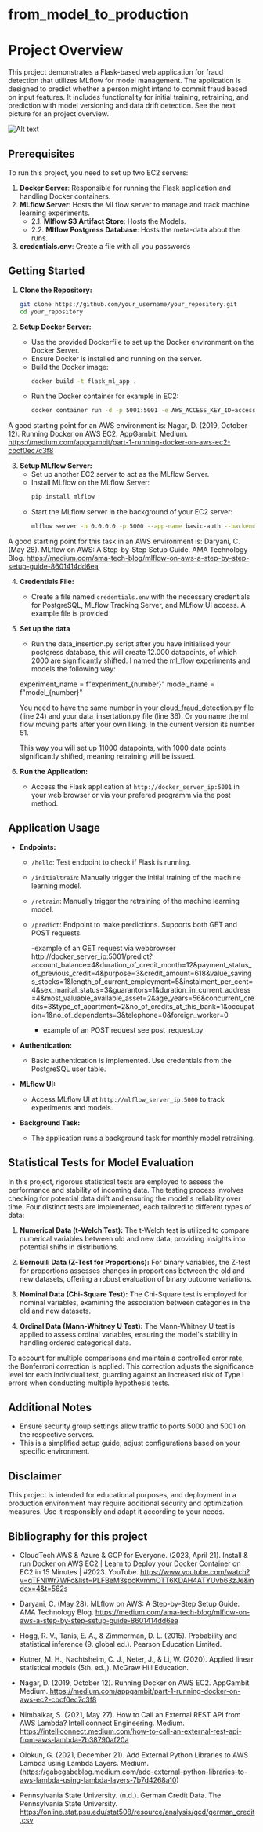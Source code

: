# from_model_to_production
# Project Overview



This project demonstrates a Flask-based web application for fraud detection that utilizes MLflow for model management. The application is designed to predict whether a person might intend to commit fraud based on input features. It includes functionality for initial training, retraining, and prediction with model versioning and data drift detection. See the next picture for an project overview.

![Alt text](<From model (1).png>)


## Prerequisites

To run this project, you need to set up two EC2 servers:
1. **Docker Server**: Responsible for running the Flask application and handling Docker containers.
2. **MLflow Server**: Hosts the MLflow server to manage and track machine learning experiments.
    - 2.1. **Mlflow S3 Artifact Store**: Hosts the Models.  
    - 2.2. **Mlflow Postgress Database**: Hosts the meta-data about the runs.  
3. **credentials.env**: Create a file with all you passwords



## Getting Started

1. **Clone the Repository:**
    ```bash
    git clone https://github.com/your_username/your_repository.git
    cd your_repository
    ```

2. **Setup Docker Server:**
   - Use the provided Dockerfile to set up the Docker environment on the Docker Server.
   - Ensure Docker is installed and running on the server.
   - Build the Docker image:
     ```bash
     docker build -t flask_ml_app .
     ```
   - Run the Docker container for example in EC2:
     ```bash
     docker container run -d -p 5001:5001 -e AWS_ACCESS_KEY_ID=access_key -e AWS_SECRET_ACCESS_KEY=secret_key container_name
     ```
A good starting point for an AWS environment is: Nagar, D. (2019, October 12). Running Docker on AWS EC2. AppGambit. Medium. https://medium.com/appgambit/part-1-running-docker-on-aws-ec2-cbcf0ec7c3f8


3. **Setup MLflow Server:**
   - Set up another EC2 server to act as the MLflow Server.
   - Install MLflow on the MLflow Server:
     ```bash
     pip install mlflow
     ```
   - Start the MLflow server in the background of your EC2 server:
     ```bash
     mlflow server -h 0.0.0.0 -p 5000 --app-name basic-auth --backend-store-uri [your_postgress_path] --default-artifact-root [your_s3_store] > mlflow_server.log 2>&1 &
     ```
A good starting point for this task in an AWS environment is: Daryani, C. (May 28). MLflow on AWS: A Step-by-Step Setup Guide. AMA Technology Blog. https://medium.com/ama-tech-blog/mlflow-on-aws-a-step-by-step-setup-guide-8601414dd6ea

4. **Credentials File:**
   - Create a file named `credentials.env` with the necessary credentials for PostgreSQL, MLflow Tracking Server, and MLflow UI access. A example file is provided

5. **Set up the data**

    - Run the data_insertion.py script after you have initialised your postgress database, this will create 12.000 datapoints, of which 2000 are significantly shifted. 
    I named the ml_flow experiments and models the following way: 

    experiment_name = f"experiment_{number}"
    model_name = f"model_{number}"

    You need to have the same number in your cloud_fraud_detection.py file (line 24) and your data_insertation.py file (line 36). Or you name the ml flow moving parts after your own liking. In the current version its number 51.
    
    This way you will set up 11000 datapoints, with 1000 data points significantly shifted, meaning retraining will be issued.


5. **Run the Application:**
   - Access the Flask application at `http://docker_server_ip:5001` in your web browser or via your prefered programm via the post method.

## Application Usage

- **Endpoints:**
  - `/hello`: Test endpoint to check if Flask is running.
  - `/initialtrain`: Manually trigger the initial training of the machine learning model.
  - `/retrain`: Manually trigger the retraining of the machine learning model.
  - `/predict`: Endpoint to make predictions. Supports both GET and POST requests.

    -example of an GET request via webbrowser http://docker_server_ip:5001/predict?account_balance=4&duration_of_credit_month=12&payment_status_of_previous_credit=4&purpose=3&credit_amount=618&value_savings_stocks=1&length_of_current_employment=5&instalment_per_cent=4&sex_marital_status=3&guarantors=1&duration_in_current_address=4&most_valuable_available_asset=2&age_years=56&concurrent_credits=3&type_of_apartment=2&no_of_credits_at_this_bank=1&occupation=1&no_of_dependents=3&telephone=0&foreign_worker=0

    - example of an POST request see post_request.py

- **Authentication:**
  - Basic authentication is implemented. Use credentials from the PostgreSQL user table.

- **MLflow UI:**
  - Access MLflow UI at `http://mlflow_server_ip:5000` to track experiments and models.

- **Background Task:**
  - The application runs a background task for monthly model retraining.

## Statistical Tests for Model Evaluation

In this project, rigorous statistical tests are employed to assess the performance and stability of incoming data. The testing process involves checking for potential data drift and ensuring the model's reliability over time. Four distinct tests are implemented, each tailored to different types of data:

1. **Numerical Data (t-Welch Test):** The t-Welch test is utilized to compare numerical variables between old and new data, providing insights into potential shifts in distributions.

2. **Bernoulli Data (Z-Test for Proportions):** For binary variables, the Z-test for proportions assesses changes in proportions between the old and new datasets, offering a robust evaluation of binary outcome variations.

3. **Nominal Data (Chi-Square Test):** The Chi-Square test is employed for nominal variables, examining the association between categories in the old and new datasets.

4. **Ordinal Data (Mann-Whitney U Test):** The Mann-Whitney U test is applied to assess ordinal variables, ensuring the model's stability in handling ordered categorical data.

To account for multiple comparisons and maintain a controlled error rate, the Bonferroni correction is applied. This correction adjusts the significance level for each individual test, guarding against an increased risk of Type I errors when conducting multiple hypothesis tests.

## Additional Notes

- Ensure security group settings allow traffic to ports 5000 and 5001 on the respective servers.
- This is a simplified setup guide; adjust configurations based on your specific environment.

## Disclaimer

This project is intended for educational purposes, and deployment in a production environment may require additional security and optimization measures. Use it responsibly and adapt it according to your needs.

## Bibliography for this project

- CloudTech AWS & Azure & GCP for Everyone. (2023, April 21). Install & run Docker on AWS EC2 | Learn to Deploy your Docker Container on EC2 in 15 Minutes | #2023. YouTube. https://www.youtube.com/watch?v=qTFNlWr7WFc&list=PLFBeM3spcKvmmOTT6KDAH4ATYUvb63zJe&index=4&t=562s

- Daryani, C. (May 28). MLflow on AWS: A Step-by-Step Setup Guide. AMA Technology Blog. https://medium.com/ama-tech-blog/mlflow-on-aws-a-step-by-step-setup-guide-8601414dd6ea

- Hogg, R. V., Tanis, E. A., & Zimmerman, D. L. (2015). Probability and statistical inference (9. global ed.). Pearson Education Limited. 

- Kutner, M. H., Nachtsheim, C. J., Neter, J., & Li, W. (2020). Applied linear statistical models (5th. ed.,). McGraw Hill Education. 

- Nagar, D. (2019, October 12). Running Docker on AWS EC2. AppGambit. Medium. https://medium.com/appgambit/part-1-running-docker-on-aws-ec2-cbcf0ec7c3f8

- Nimbalkar, S. (2021, May 27). How to Call an External REST API from AWS Lambda? Intelliconnect Engineering. Medium. https://intelliconnect.medium.com/how-to-call-an-external-rest-api-from-aws-lambda-7b38790af20a

- Olokun, G. (2021, December 21). Add External Python Libraries to AWS Lambda using Lambda Layers. Medium. (https://gabegabeblog.medium.com/add-external-python-libraries-to-aws-lambda-using-lambda-layers-7b7d4268a10)

- Pennsylvania State University. (n.d.). German Credit Data. The Pennsylvania State University. https://online.stat.psu.edu/stat508/resource/analysis/gcd/german_credit.csv

